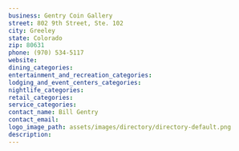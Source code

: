 ```yaml
---
business: Gentry Coin Gallery
street: 802 9th Street, Ste. 102
city: Greeley
state: Colorado
zip: 80631
phone: (970) 534-5117
website: 
dining_categories: 
entertainment_and_recreation_categories: 
lodging_and_event_centers_categories: 
nightlife_categories: 
retail_categories: 
service_categories: 
contact_name: Bill Gentry
contact_email: 
logo_image_path: assets/images/directory/directory-default.png
description: 
---
```

